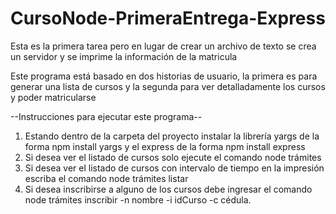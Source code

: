 # CursoNode-PrimeraEntrega-Express
Esta es la primera tarea pero en lugar de crear un archivo de texto se crea un servidor y se imprime la información de la matricula


Este programa está basado en dos historias de usuario, la primera es para generar una lista de cursos y la segunda para ver detalladamente los cursos y poder matricularse

--Instrucciones para ejecutar este programa--

1. Estando dentro de la carpeta del proyecto instalar la librería yargs de la forma npm install yargs y el express de la forma npm install express
2. Si desea ver el listado de cursos solo ejecute el comando node trámites
3. Si desea ver el listado de cursos con intervalo de tiempo en la impresión escriba el comando node trámites listar
4. Si desea inscribirse a alguno de los cursos debe ingresar el comando node trámites inscribir -n nombre -i idCurso -c cédula.

